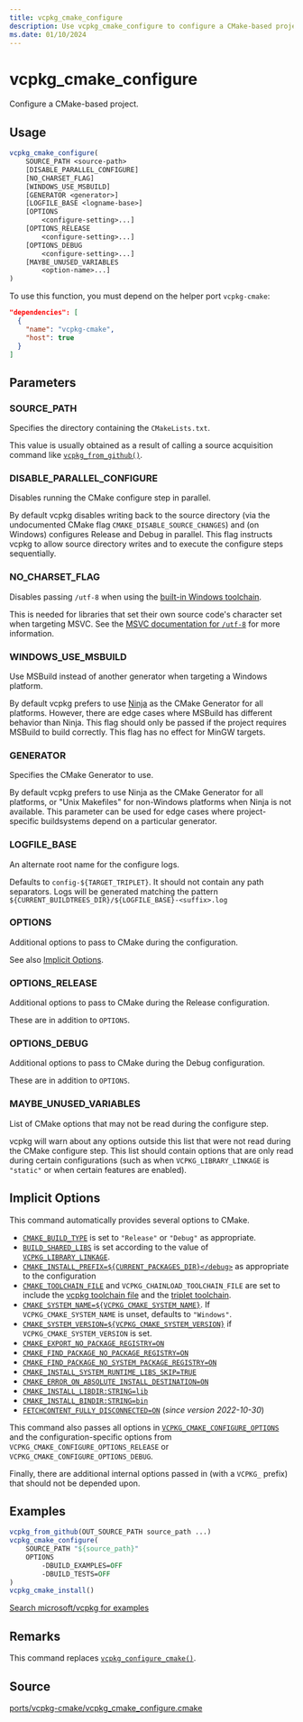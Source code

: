 ```yaml
---
title: vcpkg_cmake_configure
description: Use vcpkg_cmake_configure to configure a CMake-based project.
ms.date: 01/10/2024
---
```

# vcpkg_cmake_configure

Configure a CMake-based project.

## Usage

```cmake
vcpkg_cmake_configure(
    SOURCE_PATH <source-path>
    [DISABLE_PARALLEL_CONFIGURE]
    [NO_CHARSET_FLAG]
    [WINDOWS_USE_MSBUILD]
    [GENERATOR <generator>]
    [LOGFILE_BASE <logname-base>]
    [OPTIONS
        <configure-setting>...]
    [OPTIONS_RELEASE
        <configure-setting>...]
    [OPTIONS_DEBUG
        <configure-setting>...]
    [MAYBE_UNUSED_VARIABLES
        <option-name>...]
)
```

To use this function, you must depend on the helper port `vcpkg-cmake`:

```json
"dependencies": [
  {
    "name": "vcpkg-cmake",
    "host": true
  }
]
```

## Parameters

### SOURCE_PATH

Specifies the directory containing the `CMakeLists.txt`.

This value is usually obtained as a result of calling a source acquisition command like [`vcpkg_from_github()`](vcpkg_from_github.md).

### DISABLE_PARALLEL_CONFIGURE

Disables running the CMake configure step in parallel.

By default vcpkg disables writing back to the source directory (via the undocumented CMake flag `CMAKE_DISABLE_SOURCE_CHANGES`) and (on Windows) configures Release and Debug in parallel. This flag instructs vcpkg to allow source directory writes and to execute the configure steps sequentially.

### NO_CHARSET_FLAG

Disables passing `/utf-8` when using the [built-in Windows toolchain](../../users/triplets.md#vcpkg_chainload_toolchain_file).

This is needed for libraries that set their own source code's character set when targeting MSVC. See the [MSVC documentation for `/utf-8`](/cpp/build/reference/utf-8-set-source-and-executable-character-sets-to-utf-8) for more information.

### WINDOWS_USE_MSBUILD

Use MSBuild instead of another generator when targeting a Windows platform.

By default vcpkg prefers to use [Ninja](https://ninja-build.org/) as the CMake Generator for all platforms. However, there are edge cases where MSBuild has different behavior than Ninja. This flag should only be passed if the project requires MSBuild to build correctly.
This flag has no effect for MinGW targets.

### GENERATOR

Specifies the CMake Generator to use.

By default vcpkg prefers to use Ninja as the CMake Generator for all platforms,
or "Unix Makefiles" for non-Windows platforms when Ninja is not available.
This parameter can be used for edge cases where project-specific buildsystems depend on a particular generator.

### LOGFILE_BASE

An alternate root name for the configure logs.

Defaults to `config-${TARGET_TRIPLET}`. It should not contain any path separators. Logs will be generated matching the pattern `${CURRENT_BUILDTREES_DIR}/${LOGFILE_BASE}-<suffix>.log`

### OPTIONS

Additional options to pass to CMake during the configuration.

See also [Implicit Options](#implicit-options).

### OPTIONS_RELEASE

Additional options to pass to CMake during the Release configuration.

These are in addition to `OPTIONS`.

### OPTIONS_DEBUG

Additional options to pass to CMake during the Debug configuration.

These are in addition to `OPTIONS`.

### MAYBE_UNUSED_VARIABLES

List of CMake options that may not be read during the configure step.

vcpkg will warn about any options outside this list that were not read during the CMake configure step. This list should contain options that are only read during certain configurations (such as when `VCPKG_LIBRARY_LINKAGE` is `"static"` or when certain features are enabled).

## Implicit Options

This command automatically provides several options to CMake.

- [`CMAKE_BUILD_TYPE`](https://cmake.org/cmake/help/latest/variable/CMAKE_BUILD_TYPE.html) is set to `"Release"` or `"Debug"` as appropriate.
- [`BUILD_SHARED_LIBS`](https://cmake.org/cmake/help/latest/variable/BUILD_SHARED_LIBS.html) is set according to the value of [`VCPKG_LIBRARY_LINKAGE`](../../users/triplets.md#vcpkg_library_linkage).
- [`CMAKE_INSTALL_PREFIX=${CURRENT_PACKAGES_DIR}</debug>`](https://cmake.org/cmake/help/latest/variable/CMAKE_INSTALL_PREFIX.html) as appropriate to the configuration
- [`CMAKE_TOOLCHAIN_FILE`](https://cmake.org/cmake/help/latest/variable/CMAKE_TOOLCHAIN_FILE.html) and `VCPKG_CHAINLOAD_TOOLCHAIN_FILE` are set to include the [vcpkg toolchain file](../../users/buildsystems/cmake-integration.md#cmake_toolchain_file) and the [triplet toolchain](../../users/triplets.md#vcpkg_chainload_toolchain_file).
- [`CMAKE_SYSTEM_NAME=${VCPKG_CMAKE_SYSTEM_NAME}`](https://cmake.org/cmake/help/latest/variable/CMAKE_SYSTEM_NAME.html). If `VCPKG_CMAKE_SYSTEM_NAME` is unset, defaults to `"Windows"`.
- [`CMAKE_SYSTEM_VERSION=${VCPKG_CMAKE_SYSTEM_VERSION}`](https://cmake.org/cmake/help/latest/variable/CMAKE_SYSTEM_VERSION.html) if `VCPKG_CMAKE_SYSTEM_VERSION` is set.
- [`CMAKE_EXPORT_NO_PACKAGE_REGISTRY=ON`](https://cmake.org/cmake/help/latest/variable/CMAKE_EXPORT_NO_PACKAGE_REGISTRY.html)
- [`CMAKE_FIND_PACKAGE_NO_PACKAGE_REGISTRY=ON`](https://cmake.org/cmake/help/latest/variable/CMAKE_FIND_PACKAGE_NO_PACKAGE_REGISTRY.html)
- [`CMAKE_FIND_PACKAGE_NO_SYSTEM_PACKAGE_REGISTRY=ON`](https://cmake.org/cmake/help/latest/variable/CMAKE_FIND_PACKAGE_NO_SYSTEM_PACKAGE_REGISTRY.html)
- [`CMAKE_INSTALL_SYSTEM_RUNTIME_LIBS_SKIP=TRUE`](https://cmake.org/cmake/help/latest/module/InstallRequiredSystemLibraries.html)
- [`CMAKE_ERROR_ON_ABSOLUTE_INSTALL_DESTINATION=ON`](https://cmake.org/cmake/help/latest/variable/CMAKE_ERROR_ON_ABSOLUTE_INSTALL_DESTINATION.html)
- [`CMAKE_INSTALL_LIBDIR:STRING=lib`](https://cmake.org/cmake/help/latest/module/GNUInstallDirs.html)
- [`CMAKE_INSTALL_BINDIR:STRING=bin`](https://cmake.org/cmake/help/latest/module/GNUInstallDirs.html)
- [`FETCHCONTENT_FULLY_DISCONNECTED=ON`](https://cmake.org/cmake/help/latest/module/FetchContent.html#variable:FETCHCONTENT_FULLY_DISCONNECTED) (_since version 2022-10-30_)

This command also passes all options in [`VCPKG_CMAKE_CONFIGURE_OPTIONS`](../../users/triplets.md#vcpkg_cmake_configure_options) and the configuration-specific options from `VCPKG_CMAKE_CONFIGURE_OPTIONS_RELEASE` or `VCPKG_CMAKE_CONFIGURE_OPTIONS_DEBUG`.

Finally, there are additional internal options passed in (with a `VCPKG_` prefix) that should not be depended upon.

## Examples

```cmake
vcpkg_from_github(OUT_SOURCE_PATH source_path ...)
vcpkg_cmake_configure(
    SOURCE_PATH "${source_path}"
    OPTIONS
        -DBUILD_EXAMPLES=OFF
        -DBUILD_TESTS=OFF
)
vcpkg_cmake_install()
```

[Search microsoft/vcpkg for examples](https://github.com/microsoft/vcpkg/search?q=vcpkg_cmake_configure+path%3A%2Fports)

## Remarks

This command replaces [`vcpkg_configure_cmake()`](vcpkg_configure_cmake.md).

## Source

[ports/vcpkg-cmake/vcpkg\_cmake\_configure.cmake](https://github.com/Microsoft/vcpkg/blob/master/ports/vcpkg-cmake/vcpkg_cmake_configure.cmake)
